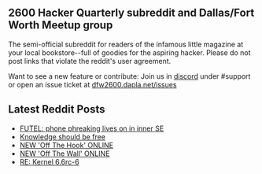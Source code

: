 ## 2600 Hacker Quarterly subreddit and Dallas/Fort Worth Meetup group
The semi-official subreddit for readers of the infamous little magazine at your local bookstore--full of goodies for the aspiring hacker. Please do not post links that violate the reddit's user agreement.

Want to see a new feature or contribute: 
Join us in [discord](https://dfw2600.dapla.net/chat) under #support or open an issue ticket at [dfw2600.dapla.net/issues](https://dfw2600.dapla.net/issues)

## Latest Reddit Posts
<!-- BLOG-POST-LIST:START -->
- [FUTEL: phone phreaking lives on in inner SE](https://www.reddit.com/r/2600/comments/18vmbwx/futel_phone_phreaking_lives_on_in_inner_se/)
- [Knowledge should be free](https://www.reddit.com/r/2600/comments/18vbgvn/knowledge_should_be_free/)
- [NEW 'Off The Hook' ONLINE](https://2600.com/hook/27-12-2023)
- [NEW 'Off The Wall' ONLINE](https://2600.com/wall/26-12-2023)
- [RE: Kernel 6.6rc-6](https://www.reddit.com/r/2600/comments/18ib2c3/re_kernel_66rc6/)
<!-- BLOG-POST-LIST:END -->
